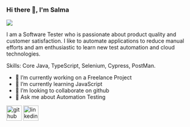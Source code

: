 ### Hi there 👋, I'm Salma
![](https://repository-images.githubusercontent.com/462900780/0a10af70-6cbf-46df-9071-0ff586a3b1d6)

I am a Software Tester who is passionate about product quality and customer satisfaction. I like to automate applications to reduce manual efforts and am enthusiastic to learn new test automation and cloud technologies. 

Skills: Core Java, TypeScript, Selenium, Cypress, PostMan.

- 🔭 I’m currently working on a Freelance Project 
- 🌱 I’m currently learning JavaScript 
- 👯 I’m looking to collaborate on github 
- 💬 Ask me about Automation Testing 


[<img src='https://cdn.jsdelivr.net/npm/simple-icons@3.0.1/icons/github.svg' alt='github' height='40'>](https://github.com/https://github.com/shaiksalmi)  [<img src='https://cdn.jsdelivr.net/npm/simple-icons@3.0.1/icons/linkedin.svg' alt='linkedin' height='40'>](https://www.linkedin.com/in/https://www.linkedin.com/in/shaik-salma29//)  


